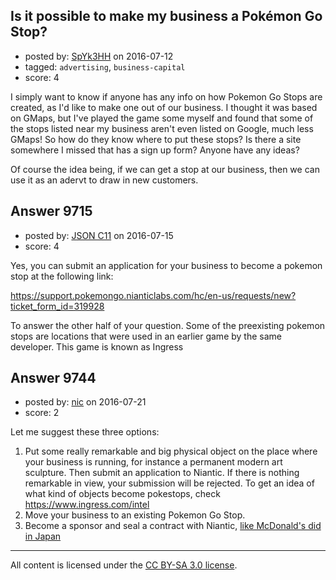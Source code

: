 ## Is it possible to make my business a Pokémon Go Stop?

- posted by: [SpYk3HH](https://stackexchange.com/users/795906/spyk3hh) on 2016-07-12
- tagged: `advertising`, `business-capital`
- score: 4

I simply want to know if anyone has any info on how Pokemon Go Stops are created, as I'd like to make one out of our business. I thought it was based on GMaps, but I've played the game some myself and found that some of the stops listed near my business aren't even listed on Google, much less GMaps! So how do they know where to put these stops? Is there a site somewhere I missed that has a sign up form? Anyone have any ideas?

Of course the idea being, if we can get a stop at our business, then we can use it as an adervt to draw in new customers.


## Answer 9715

- posted by: [JSON C11](https://stackexchange.com/users/1292258/json-c11) on 2016-07-15
- score: 4

Yes, you can submit an application for your business to become a pokemon stop at the following link:

https://support.pokemongo.nianticlabs.com/hc/en-us/requests/new?ticket_form_id=319928

To answer the other half of your question. Some of the preexisting pokemon stops are locations that were used in an earlier game by the same developer. This game is known as Ingress


## Answer 9744

- posted by: [nic](https://stackexchange.com/users/80211/nic) on 2016-07-21
- score: 2

<p>Let me suggest these three options:</p>

<ol>
<li>Put some really remarkable and big physical object on the place where your business is running, for instance a permanent modern art sculpture. Then submit an application to Niantic. If there is nothing remarkable in view, your submission will be rejected. To get an idea of what kind of objects become pokestops, check <a href="https://www.ingress.com/intel" rel="nofollow">https://www.ingress.com/intel</a></li>
<li>Move your business to an existing Pokemon Go Stop.</li>
<li>Become a sponsor and seal a contract with Niantic, <a href="http://www.ibtimes.co.uk/pokemon-go-niantic-partnering-mcdonalds-offer-sponsored-gyms-1570484" rel="nofollow">like McDonald's did in Japan</a></li>
</ol>




---

All content is licensed under the [CC BY-SA 3.0 license](https://creativecommons.org/licenses/by-sa/3.0/).
